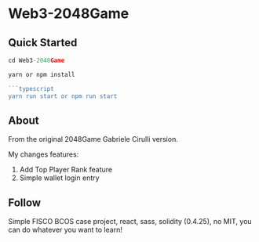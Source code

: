 # Web3-2048Game

## Quick Started
```typescript
cd Web3-2048Game

yarn or npm install

```typescript
yarn run start or npm run start
```

## About
From the original 2048Game Gabriele Cirulli version.

My changes features:
1. Add Top Player Rank feature
2. Simple wallet login entry

## Follow
Simple FISCO BCOS case project, react, sass, solidity (0.4.25), no MIT, you can do whatever you want to learn!
